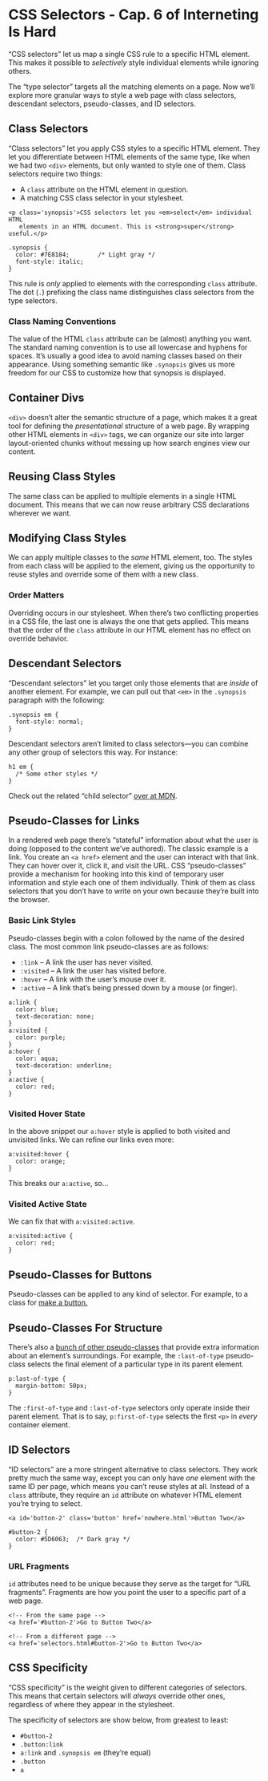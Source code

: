 # CSS Selectors - Cap. 6 of Interneting Is Hard

“CSS selectors” let us map a single CSS rule to a specific HTML element. This makes it possible to _selectively_ style individual elements while ignoring others.

The “type selector” targets all the matching elements on a page. Now we’ll explore more granular ways to style a web page with class selectors, descendant selectors, pseudo-classes, and ID selectors.

## Class Selectors

“Class selectors” let you apply CSS styles to a specific HTML element. They let you differentiate between HTML elements of the same type, like when we had two `<div>` elements, but only wanted to style one of them. Class selectors require two things:
-   A `class` attribute on the HTML element in question.
-   A matching CSS class selector in your stylesheet.
```
<p class='synopsis'>CSS selectors let you <em>select</em> individual HTML
   elements in an HTML document. This is <strong>super</strong> useful.</p>
```
```
.synopsis {
  color: #7E8184;        /* Light gray */
  font-style: italic;
}
```
This rule is _only_ applied to elements with the corresponding `class` attribute. The dot (`.`) prefixing the class name distinguishes class selectors from the type selectors.

### Class Naming Conventions

The value of the HTML `class` attribute can be (almost) anything you want. The standard naming convention is to use all lowercase and hyphens for spaces. It’s usually a good idea to avoid naming classes based on their appearance. Using something semantic like `.synopsis` gives us more freedom for our CSS to customize how that synopsis is displayed.

## Container Divs

`<div>` doesn’t alter the semantic structure of a page, which makes it a great tool for defining the _presentational_ structure of a web page. By wrapping other HTML elements in `<div>` tags, we can organize our site into larger layout-oriented chunks without messing up how search engines view our content.

## Reusing Class Styles

The same class can be applied to multiple elements in a single HTML document. This means that we can now reuse arbitrary CSS declarations wherever we want.

## Modifying Class Styles

We can apply multiple classes to the _same_ HTML element, too. The styles from each class will be applied to the element, giving us the opportunity to reuse styles and override some of them with a new class.

### Order Matters

Overriding occurs in our stylesheet. When there’s two conflicting properties in a CSS file, the last one is always the one that gets applied. This means that the order of the `class` attribute in our HTML element has no effect on override behavior. 

## Descendant Selectors

“Descendant selectors” let you target only those elements that are _inside_ of another element. For example, we can pull out that `<em>` in the `.synopsis` paragraph with the following:
```
.synopsis em {
  font-style: normal;
}
```
Descendant selectors aren’t limited to class selectors—you can combine any other group of selectors this way. For instance:
```
h1 em {
  /* Some other styles */
}
```
Check out the related “child selector” [over at MDN](https://developer.mozilla.org/en-US/docs/Web/CSS/Child_selectors).

## Pseudo-Classes for Links

In a rendered web page there’s “stateful” information about what the user is doing (opposed to the content we’ve authored). The classic example is a link. You create an `<a href>` element and the user can interact with that link. They can hover over it, click it, and visit the URL.
CSS “pseudo-classes” provide a mechanism for hooking into this kind of temporary user information and style each one of them individually. Think of them as class selectors that you don’t have to write on your own because they’re built into the browser.

### Basic Link Styles

Pseudo-classes begin with a colon followed by the name of the desired class. The most common link pseudo-classes are as follows:

-   `:link` – A link the user has never visited.
-   `:visited` – A link the user has visited before.
-   `:hover` – A link with the user’s mouse over it.
-   `:active` – A link that’s being pressed down by a mouse (or finger).
```
a:link {
  color: blue;
  text-decoration: none;
}
a:visited {
  color: purple;
}
a:hover {
  color: aqua;
  text-decoration: underline;
}
a:active {
  color: red;
}
```
### Visited Hover State

In the above snippet our `a:hover` style is applied to both visited and unvisited links. We can refine our links even more:
```
a:visited:hover {
  color: orange;
}
```
This breaks our `a:active`, so...

### Visited Active State

We can fix that with `a:visited:active`. 
```
a:visited:active {
  color: red;
}
```
## Pseudo-Classes for Buttons

Pseudo-classes can be applied to any kind of selector. For example, to a class for [make a button.](https://internetingishard.com/html-and-css/css-selectors/#pseudo-classes-for-buttons)

## Pseudo-Classes For Structure

There’s also a [bunch of other pseudo-classes](https://developer.mozilla.org/en-US/docs/Web/CSS/Pseudo-classes) that provide extra information about an element’s surroundings. For example, the `:last-of-type` pseudo-class selects the final element of a particular type in its parent element.
```
p:last-of-type {
  margin-bottom: 50px;
}
```
The `:first-of-type` and `:last-of-type` selectors only operate inside their parent element. That is to say, `p:first-of-type` selects the first `<p>` in _every_ container element.

## ID Selectors

“ID selectors” are a more stringent alternative to class selectors. They work pretty much the same way, except you can only have _one_ element with the same ID per page, which means you can’t reuse styles at all. Instead of a `class` attribute, they require an `id` attribute on whatever HTML element you’re trying to select. 
```
<a id='button-2' class='button' href='nowhere.html'>Button Two</a>
```
```
#button-2 {
  color: #5D6063;  /* Dark gray */
}
```
### URL Fragments

`id` attributes need to be unique because they serve as the target for “URL fragments”. Fragments are how you point the user to a specific part of a web page.
```
<!-- From the same page -->
<a href='#button-2'>Go to Button Two</a>

<!-- From a different page -->
<a href='selectors.html#button-2'>Go to Button Two</a>
```

## CSS Specificity

“CSS specificity” is the weight given to different categories of selectors. This means that certain selectors will _always_ override other ones, regardless of where they appear in the stylesheet.

The specificity of selectors are show below, from greatest to least:
-   `#button-2`
-   `.button:link`
-   `a:link` and `.synopsis em` (they’re equal)
-   `.button`
-   `a`
